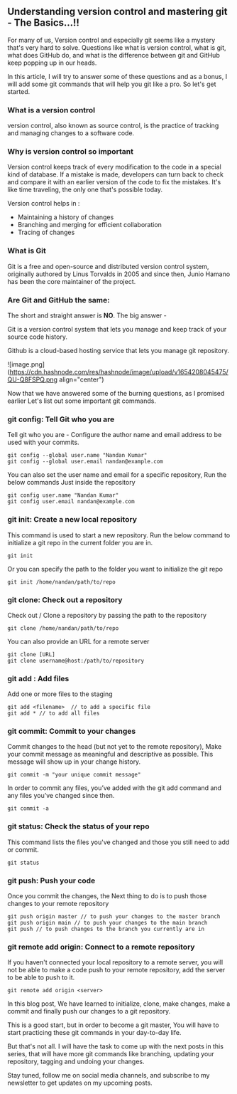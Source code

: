 ## Understanding version control and mastering git - The Basics...!!

For many of us, Version control and especially git seems like a mystery that's very hard to solve. Questions like what is version control, what is git, what does GitHub do, and what is the difference between git and GitHub keep popping up in our heads. 

In this article, I will try to answer some of these questions and as a bonus, I will add some git commands that will help you git like a pro. So let's get started.

### What is a version control
version control, also known as source control, is the practice of tracking and managing changes to a software code.

### Why is version control so important
Version control keeps track of every modification to the code in a special kind of database. If a mistake is made, developers can turn back to check and compare it with an earlier version of the code to fix the mistakes. It's like time traveling, the only one that's possible today. 

Version control helps in :

- Maintaining a history of changes
- Branching and merging for efficient collaboration
- Tracing of changes

### What is Git
Git is a free and open-source and distributed version control system, originally authored by Linus Torvalds in 2005 and since then, Junio Hamano has been the core maintainer of the project.

### Are Git and GitHub the same:
The short and straight answer is **NO**. 
The big answer - 

Git is a version control system that lets you manage and keep track of your source code history. 

Github is a cloud-based hosting service that lets you manage git repository.

![image.png](https://cdn.hashnode.com/res/hashnode/image/upload/v1654208045475/QU-Q8FSPQ.png align="center")

Now that we have answered some of the burning questions, as I promised earlier Let's list out some important git commands.

### git config: Tell Git who you are
Tell git who you are - Configure the author name and email address to be used with your commits.


```
git config --global user.name "Nandan Kumar"
git config --global user.email nandan@example.com
```

You can also set the user name and email for a specific repository, Run the below commands Just inside the repository
```
git config user.name "Nandan Kumar"
git config user.email nandan@example.com
```
### git init: Create a new local repository
This command is used to start a new repository.  Run the below command to initialize a git repo in the current folder you are in.
```
git init 
```
Or you can specify the path to the folder you want to initialize the git repo
```
git init /home/nandan/path/to/repo
```

### git clone: Check out a repository
Check out / Clone a repository by passing the path to the repository
```
git clone /home/nandan/path/to/repo
```
You can also provide an URL for a remote server
```
git clone [URL]
git clone username@host:/path/to/repository
```
### git add : Add files
Add one or more files to the staging
```
git add <filename>  // to add a specific file
git add * // to add all files
```
### git commit: Commit to your changes
Commit changes to the head (but not yet to the remote repository), Make your commit message as meaningful and descriptive as possible. This message will show up in your change history.
```
git commit -m "your unique commit message" 

```
In order to commit any files, you’ve added with the git add command and any files you’ve changed since then.
```
git commit -a

```
### git status: Check the status of your repo
This command lists the files you've changed and those you still need to add or commit.
```
git status
```
### git push: Push your code
Once you commit the changes, the Next thing to do is to push those changes to your remote repository
```
git push origin master // to push your changes to the master branch
git push origin main // to push your changes to the main branch
git push // to push changes to the branch you currently are in
```

### git remote add origin: Connect to a remote repository
If you haven't connected your local repository to a remote server, you will not be able to make a code push to your remote repository, add the server to be able to push to it.
```
git remote add origin <server>
```

In this blog post, We have learned to initialize, clone, make changes, make a commit and finally push our changes to a git repository. 

This is a good start, but in order to become a git master, You will have to start practicing these git commands in your day-to-day life. 

But that's not all. I will have the task to come up with the next posts in this series, that will have more git commands like branching, updating your repository, tagging and undoing your changes.

Stay tuned, follow me on social media channels, and subscribe to my newsletter to get updates on my upcoming posts.

 